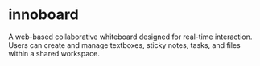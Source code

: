 # innoboard
A web-based collaborative whiteboard designed for real-time interaction. Users can create and manage textboxes, sticky notes, tasks, and files within a shared workspace.
